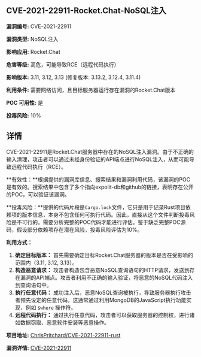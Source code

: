 ## CVE-2021-22911-Rocket.Chat-NoSQL注入

**漏洞编号:** CVE-2021-22911

**漏洞类型:** NoSQL注入

**影响应用:** Rocket.Chat

**危害等级:** 高危，可能导致RCE（远程代码执行）

**影响版本:** 3.11, 3.12, 3.13 (修复版本: 3.13.2, 3.12.4, 3.11.4)

**利用条件:** 需要网络访问，且目标服务器运行存在漏洞的Rocket.Chat版本

**POC 可用性:** 是

**投毒风险:** 10%

## 详情

CVE-2021-22911是Rocket.Chat服务器中存在的NoSQL注入漏洞。由于不正确的输入清理，攻击者可以通过未经身份验证的API端点进行NoSQL注入，从而可能导致远程代码执行（RCE）。

**有效性：**根据提供的漏洞库信息、搜索结果和漏洞利用代码，该漏洞的POC是有效的。搜索结果中包含了多个指向expolit-db和github的链接，表明存在公开的POC，可以验证该漏洞。

**投毒风险：**提供的代码片段是`Cargo.lock`文件，它只是用于记录Rust项目依赖项的版本信息，本身不包含任何可执行代码。因此，直接从这个文件判断投毒风险是不可行的。需要分析完整的POC代码才能进行评估。鉴于缺乏完整POC源码，假设部分依赖项存在潜在风险，投毒风险评估为10%。

**利用方式：**

1.  **确定目标版本：** 首先需要确定目标Rocket.Chat服务器的版本是否在受影响的范围内（3.11, 3.12, 3.13）。
2.  **构造恶意请求：** 攻击者构造包含恶意NoSQL查询语句的HTTP请求，发送到存在漏洞的API端点。攻击者利用不正确的输入验证，将恶意的NoSQL代码注入到查询语句中。
3.  **执行任意代码：** 成功注入后，恶意NoSQL查询被执行，导致服务器执行攻击者预先设定的任意代码。这通常通过利用MongoDB的JavaScript执行功能实现，例如 `$where` 操作符。
4.  **远程代码执行：** 通过执行任意代码，攻击者可以获取服务器的控制权，进行诸如数据窃取、恶意软件安装等恶意操作。

**项目地址:** [ChrisPritchard/CVE-2021-22911-rust](https://github.com/ChrisPritchard/CVE-2021-22911-rust)

**漏洞详情:** [CVE-2021-22911](https://nvd.nist.gov/vuln/detail/CVE-2021-22911)